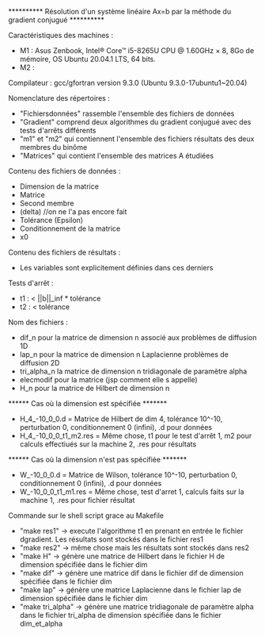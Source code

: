 ********** Résolution d'un système linéaire Ax=b par la méthode du gradient conjugué **********


Caractéristiques des machines :
  - M1 : Asus Zenbook, Intel® Core™ i5-8265U CPU @ 1.60GHz × 8, 8Go de mémoire, OS Ubuntu 20.04.1 LTS, 64 bits. 
  - M2 : 
  
  
Compilateur :
  gcc/gfortran version 9.3.0 (Ubuntu 9.3.0-17ubuntu1~20.04)


Nomenclature des répertoires :
  - "Fichiersdonnées" rassemble l'ensemble des fichiers de données
  - "Gradient" comprend deux algorithmes du gradient conjugué avec des tests d'arrêts différents
  - "m1" et "m2" qui contiennent l'ensemble des fichiers résultats des deux membres du binôme
  - "Matrices" qui contient l'ensemble des matrices A étudiées

 
Contenu des fichiers de données :
  - Dimension de la matrice
  - Matrice
  - Second membre
  - (delta) //on ne l'a pas encore fait
  - Tolérance (Epsilon)
  - Conditionnement de la matrice
  - x0


Contenu des fichiers de résultats :
  - Les variables sont explicitement définies dans ces derniers
  
  
Tests d'arrêt :
  -  t1 : < ||b||_inf * tolérance
  -  t2 : < tolérance


Nom des fichiers :
  - dif_n pour la matrice de dimension n associé aux problèmes de diffusion 1D
  - lap_n pour la matrice de dimension n Laplacienne problèmes de diffusion 2D
  - tri_alpha_n la matrice de dimension n tridiagonale de paramètre alpha
  - elecmodif pour la matrice (jsp comment elle s appelle)
  - H_n pour la matrice de Hilbert de dimension n
  
****** Cas où la dimension est spécifiée *******
  - H_4_-10_0_0.d = Matrice de Hilbert de dim 4, tolérance 10^-10, perturbation 0, conditionnement 0 (infini), .d pour données
  - H_4_-10_0_0_t1_m2.res = Même chose, t1 pour le test d'arrêt 1, m2 pour calculs effectiués sur la machine 2, .res pour résultats

****** Cas où la dimension n'est pas spécifiée *******
  - W_-10_0_0.d = Matrice de Wilson, tolérance 10^-10, perturbation 0, conditionnement 0 (infini), .d pour données
  - W_-10_0_0_t1_m1.res = Même chose, test d'arret 1, calculs faits sur la machine 1, .res pour fichier résultat
  
  
Commande sur le shell script grace au Makefile
  - "make res1" -> execute l'algorithme t1 en prenant en entrée le fichier dgradient. Les résultats sont stockés dans le fichier res1
  - "make res2" -> même chose mais les résultats sont stockés dans res2
  - "make H" -> génère une matrice de Hilbert dans le fichier H de dimension spécifiée dans le fichier dim
  - "make dif" -> génère une matrice dif dans le fichier dif de dimension spécifiée dans le fichier dim
  - "make lap" -> génère une matrice Laplacienne dans le fichier lap de dimension spécifiée dans le fichier dim
  - "make tri_alpha" -> génère une matrice tridiagonale de paramètre alpha dans le fichier tri_alpha de dimension spécifiée dans le fichier dim_et_alpha

